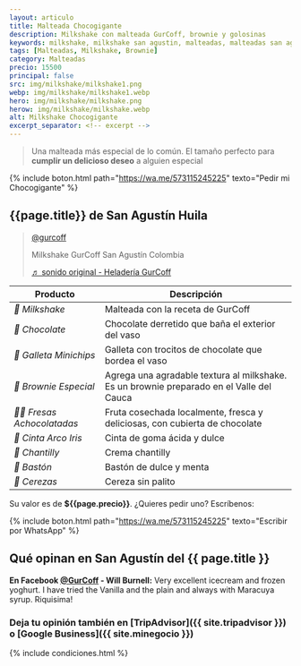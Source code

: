 ```yaml
---
layout: articulo
title: Malteada Chocogigante
description: Milkshake con malteada GurCoff, brownie y golosinas
keywords: milkshake, milkshake san agustin, malteadas, malteadas san agustin
tags: [Malteadas, Milkshake, Brownie]
category: Malteadas
precio: 15500
principal: false
src: img/milkshake/milkshake1.png
webp: img/milkshake/milkshake1.webp
hero: img/milkshake/milkshake.png
herow: img/milkshake/milkshake.webp
alt: Milkshake Chocogigante
excerpt_separator: <!-- excerpt -->
---
```

>Una malteada más especial de lo común. El tamaño perfecto para **cumplir un delicioso deseo** a alguien especial
<!-- excerpt -->

{% include boton.html path="https://wa.me/573115245225" texto="Pedir mi Chocogigante" %}

## {{page.title}} de San Agustín Huila

<blockquote class="tiktok-embed" cite="https://www.tiktok.com/@gurcoff/video/6804927102794697990" data-video-id="6804927102794697990" style="max-width: 605px;min-width: 325px;" > <section> <a target="_blank" title="@gurcoff" href="https://www.tiktok.com/@gurcoff">@gurcoff</a> <p>Milkshake GurCoff San Agustín Colombia</p> <a target="_blank" title="♬ sonido original - Heladería GurCoff" href="https://www.tiktok.com/music/sonido-original-6804916815383251718">♬ sonido original - Heladería GurCoff</a> </section> </blockquote> <script async src="https://www.tiktok.com/embed.js"></script>

| Producto | Descripción |
| ----------- | ------ |
| *🥤 Milkshake* | Malteada con la receta de GurCoff |
| *🍫 Chocolate* | Chocolate derretido que baña el exterior del vaso |
| *🍪 Galleta Minichips* | Galleta con trocitos de chocolate que bordea el vaso |
| *🥮 Brownie Especial* | Agrega una agradable textura al milkshake. Es un brownie preparado en el Valle del Cauca |
| *🍓🍫 Fresas Achocolatadas* | Fruta cosechada localmente, fresca y deliciosas, con cubierta de chocolate |
| *🌈 Cinta Arco Iris* | Cinta de goma ácida y dulce |
| *🧁 Chantilly* | Crema chantilly |
| *🍭 Bastón* | Bastón de dulce y menta |
| *🍒 Cerezas* | Cereza sin palito |

Su valor es de **${{page.precio}}**. ¿Quieres pedir uno? Escríbenos:

{% include boton.html path="https://wa.me/573115245225" texto="Escribir por WhatsApp" %}

## Qué opinan en San Agustín del {{ page.title }}

**En Facebook [@GurCoff]({{site.facebook}}) - Will Burnell:** Very excellent icecream and frozen yoghurt. I have tried the Vanilla and the plain and always with Maracuya syrup. Riquisima!

### Deja tu opinión también en [TripAdvisor]({{ site.tripadvisor }}) o [Google Business]({{ site.minegocio }})

{% include condiciones.html %}
